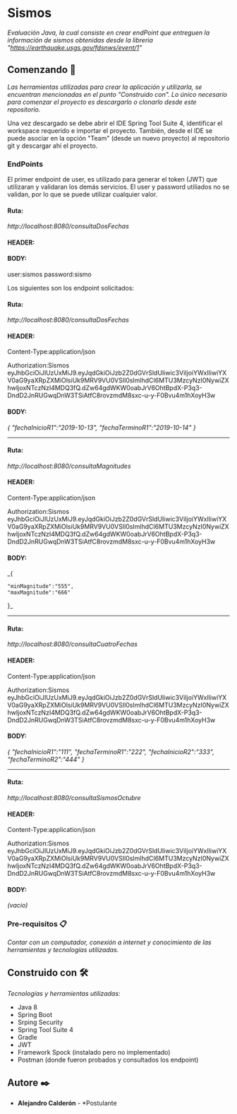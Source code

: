 # Sismos

_Evaluación Java, la cual consiste en crear endPoint que entreguen la información de sismos obtenidas desde la libreria "https://earthquake.usgs.gov/fdsnws/event/1"_

## Comenzando 🚀

_Las herramientas utilizadas para crear la aplicación y utilizarla, se encuentran mencionadas en el punto "Construido con".
Lo único necesario para comenzar el proyecto es descargarlo o clonarlo desde este repositorio._

Una vez descargado se debe abrir el IDE Spring Tool Suite 4, identificar el workspace requerido e importar el proyecto. También, desde el IDE se puede asociar en la opción "Team" (desde un nuevo proyecto) al repositorio git y descargar ahí el proyecto.

### EndPoints

El primer endpoint de user, es utilizado para generar el token (JWT) que utilizaran y validaran los demás servicios. El user y password utiliados no se validan, por lo que se puede utilizar cualquier valor.
#### Ruta: 
_http://localhost:8080/consultaDosFechas_
#### HEADER:

#### BODY:
user:sismos
password:sismo


Los siguientes son los endpoint solicitados:
#### Ruta: 
_http://localhost:8080/consultaDosFechas_
#### HEADER:
Content-Type:application/json

Authorization:Sismos eyJhbGciOiJIUzUxMiJ9.eyJqdGkiOiJzb2Z0dGVrSldUIiwic3ViIjoiYWxlIiwiYXV0aG9yaXRpZXMiOlsiUk9MRV9VU0VSIl0sImlhdCI6MTU3MzcyNzI0NywiZXhwIjoxNTczNzI4MDQ3fQ.dZw64gdWKW0oabJrV6OhtBpdX-P3q3-DndD2JnRUGwqDnW3TSiAtfC8rovzmdM8sxc-u-y-F0Bvu4m1hXoyH3w
#### BODY:
_{
	"fechaInicioR1":"2019-10-13",
	"fechaTerminoR1":"2019-10-14"
}_
****************************************

#### Ruta: 
_http://localhost:8080/consultaMagnitudes_
#### HEADER:
Content-Type:application/json

Authorization:Sismos eyJhbGciOiJIUzUxMiJ9.eyJqdGkiOiJzb2Z0dGVrSldUIiwic3ViIjoiYWxlIiwiYXV0aG9yaXRpZXMiOlsiUk9MRV9VU0VSIl0sImlhdCI6MTU3MzcyNzI0NywiZXhwIjoxNTczNzI4MDQ3fQ.dZw64gdWKW0oabJrV6OhtBpdX-P3q3-DndD2JnRUGwqDnW3TSiAtfC8rovzmdM8sxc-u-y-F0Bvu4m1hXoyH3w
#### BODY:
_{

	"minMagnitude":"555",
	"maxMagnitude":"666"
}_

****************************************

#### Ruta: 
_http://localhost:8080/consultaCuatroFechas_
#### HEADER:
Content-Type:application/json

Authorization:Sismos eyJhbGciOiJIUzUxMiJ9.eyJqdGkiOiJzb2Z0dGVrSldUIiwic3ViIjoiYWxlIiwiYXV0aG9yaXRpZXMiOlsiUk9MRV9VU0VSIl0sImlhdCI6MTU3MzcyNzI0NywiZXhwIjoxNTczNzI4MDQ3fQ.dZw64gdWKW0oabJrV6OhtBpdX-P3q3-DndD2JnRUGwqDnW3TSiAtfC8rovzmdM8sxc-u-y-F0Bvu4m1hXoyH3w
#### BODY:
_{
	"fechaInicioR1":"111",
	"fechaTerminoR1":"222",
	"fechaInicioR2":"333",
	"fechaTerminoR2":"444"
}_

****************************************

#### Ruta: 
_http://localhost:8080/consultaSismosOctubre_
#### HEADER:
Content-Type:application/json

Authorization:Sismos eyJhbGciOiJIUzUxMiJ9.eyJqdGkiOiJzb2Z0dGVrSldUIiwic3ViIjoiYWxlIiwiYXV0aG9yaXRpZXMiOlsiUk9MRV9VU0VSIl0sImlhdCI6MTU3MzcyNzI0NywiZXhwIjoxNTczNzI4MDQ3fQ.dZw64gdWKW0oabJrV6OhtBpdX-P3q3-DndD2JnRUGwqDnW3TSiAtfC8rovzmdM8sxc-u-y-F0Bvu4m1hXoyH3w
#### BODY:
_(vacio)_


### Pre-requisitos 📋

_Contar con un computador, conexión a internet y conocimiento de las herramientas y tecnologías utilizadas._

## Construido con 🛠️

_Tecnologías y herramientas utilizadas:_

* Java 8
* Spring Boot
* Srping Security
* Spring Tool Suite 4
* Gradle
* JWT
* Framework Spock (instalado pero no implementado)
* Postman (donde fueron probados y consultados los endpoint)



## Autore ✒️

* **Alejandro Calderón** - *Postulante

